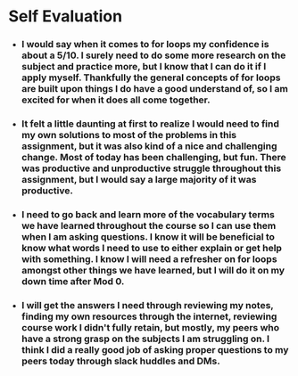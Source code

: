 # Self Evaluation

- ### I would say when it comes to for loops my confidence is about a 5/10. I surely need to do some more research on the subject and practice more, but I know that I can do it if I apply myself. Thankfully the general concepts of for loops are built upon things I do have a good understand of, so I am excited for when it does all come together.
- ### It felt a little daunting at first to realize I would need to find my own solutions to most of the problems in this assignment, but it was also kind of a nice and challenging change. Most of today has been challenging, but fun. There was productive and unproductive struggle throughout this assignment, but I would say a large majority of it was productive.
- ### I need to go back and learn more of the vocabulary terms we have learned throughout the course so I can use them when I am asking questions. I know it will be beneficial to know what words I need to use to either explain or get help with something. I know I will need a refresher on for loops amongst other things we have learned, but I will do it on my down time after Mod 0.
- ### I will get the answers I need through reviewing my notes, finding my own resources through the internet, reviewing course work I didn't fully retain, but mostly, my peers who have a strong grasp on the subjects I am struggling on. I think I did a really good job of asking proper questions to my peers today through slack huddles and DMs. 